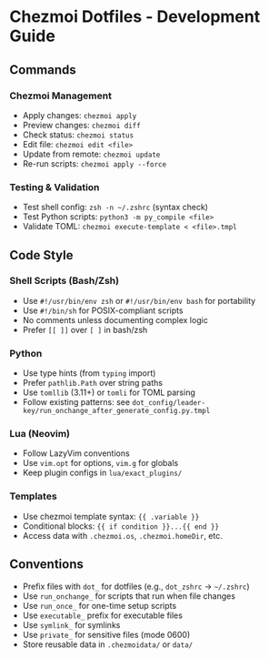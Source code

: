 # Chezmoi Dotfiles - Development Guide

## Commands

### Chezmoi Management

- Apply changes: `chezmoi apply`
- Preview changes: `chezmoi diff`
- Check status: `chezmoi status`
- Edit file: `chezmoi edit <file>`
- Update from remote: `chezmoi update`
- Re-run scripts: `chezmoi apply --force`

### Testing & Validation

- Test shell config: `zsh -n ~/.zshrc` (syntax check)
- Test Python scripts: `python3 -m py_compile <file>`
- Validate TOML: `chezmoi execute-template < <file>.tmpl`

## Code Style

### Shell Scripts (Bash/Zsh)

- Use `#!/usr/bin/env zsh` or `#!/usr/bin/env bash` for portability
- Use `#!/bin/sh` for POSIX-compliant scripts
- No comments unless documenting complex logic
- Prefer `[[ ]]` over `[ ]` in bash/zsh

### Python

- Use type hints (from `typing` import)
- Prefer `pathlib.Path` over string paths
- Use `tomllib` (3.11+) or `tomli` for TOML parsing
- Follow existing patterns: see `dot_config/leader-key/run_onchange_after_generate_config.py.tmpl`

### Lua (Neovim)

- Follow LazyVim conventions
- Use `vim.opt` for options, `vim.g` for globals
- Keep plugin configs in `lua/exact_plugins/`

### Templates

- Use chezmoi template syntax: `{{ .variable }}`
- Conditional blocks: `{{ if condition }}...{{ end }}`
- Access data with `.chezmoi.os`, `.chezmoi.homeDir`, etc.

## Conventions

- Prefix files with `dot_` for dotfiles (e.g., `dot_zshrc` → `~/.zshrc`)
- Use `run_onchange_` for scripts that run when file changes
- Use `run_once_` for one-time setup scripts
- Use `executable_` prefix for executable files
- Use `symlink_` for symlinks
- Use `private_` for sensitive files (mode 0600)
- Store reusable data in `.chezmoidata/` or `data/`
